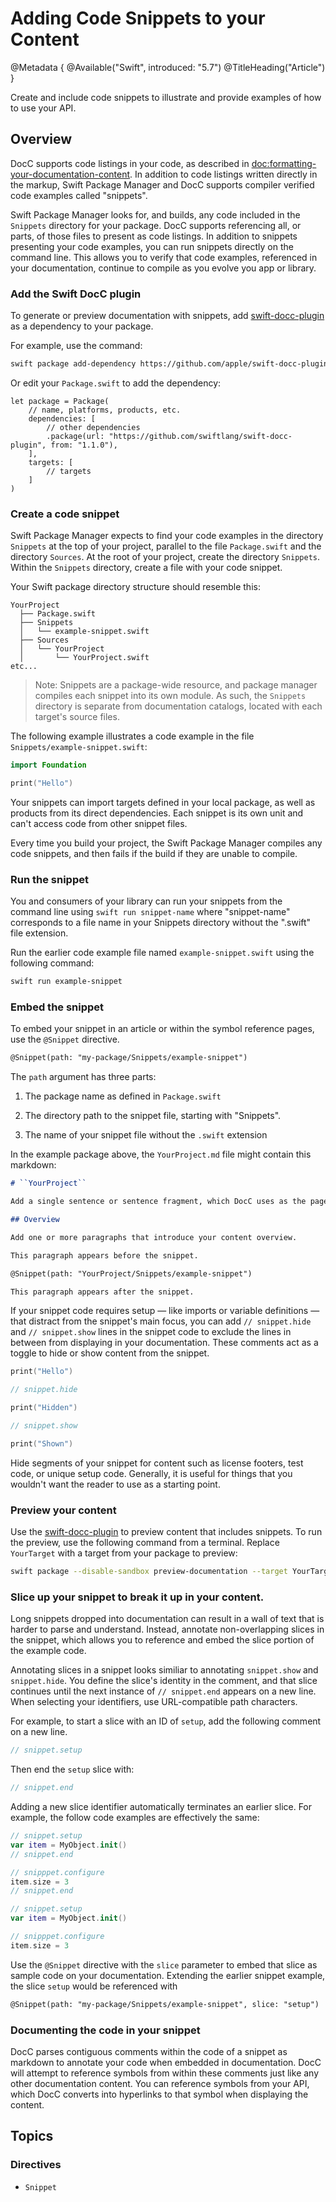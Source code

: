 # Adding Code Snippets to your Content

@Metadata {
    @Available("Swift", introduced: "5.7")
    @TitleHeading("Article")
 }

Create and include code snippets to illustrate and provide examples of how to use your API.

## Overview


DocC supports code listings in your code, as described in <doc:formatting-your-documentation-content>.
In addition to code listings written directly in the markup, Swift Package Manager and DocC supports compiler verified code examples called "snippets".

Swift Package Manager looks for, and builds, any code included in the `Snippets` directory for your package.
DocC supports referencing all, or parts, of those files to present as code listings.
In addition to snippets presenting your code examples, you can run snippets directly on the command line.
This allows you to verify that code examples, referenced in your documentation, continue to compile as you evolve you app or library.

### Add the Swift DocC plugin

To generate or preview documentation with snippets, add [swift-docc-plugin](https://github.com/apple/swift-docc-plugin) as a dependency to your package.

For example, use the command:

```bash
swift package add-dependency https://github.com/apple/swift-docc-plugin --from 1.1.0
```

Or edit your `Package.swift` to add the dependency:

```
let package = Package(
    // name, platforms, products, etc.
    dependencies: [
        // other dependencies
        .package(url: "https://github.com/swiftlang/swift-docc-plugin", from: "1.1.0"),
    ],
    targets: [
        // targets
    ]
)
```

### Create a code snippet

Swift Package Manager expects to find your code examples in the directory `Snippets` at the top of your project, parallel to the file `Package.swift` and the directory `Sources`. 
At the root of your project, create the directory `Snippets`.
Within the `Snippets` directory, create a file with your code snippet.

Your Swift package directory structure should resemble this:

```
YourProject
  ├── Package.swift
  ├── Snippets
  │   └── example-snippet.swift
  ├── Sources
  │   └── YourProject
  │       └── YourProject.swift
etc...
```

> Note: Snippets are a package-wide resource, and package manager compiles each snippet into its own module.
> As such, the `Snippets` directory is separate from documentation catalogs, located with each target's source files.

The following example illustrates a code example in the file `Snippets/example-snippet.swift`:

```swift
import Foundation

print("Hello")
```

Your snippets can import targets defined in your local package, as well as products from its direct dependencies.
Each snippet is its own unit and can't access code from other snippet files.

Every time you build your project, the Swift Package Manager compiles any code snippets, and then fails if the build if they are unable to compile.

### Run the snippet

You and consumers of your library can run your snippets from the command line using `swift run snippet-name` where "snippet-name" corresponds to a file name in your Snippets directory without the ".swift" file extension.

Run the earlier code example file named `example-snippet.swift` using the following command:

```bash
swift run example-snippet
```

### Embed the snippet

To embed your snippet in an article or within the symbol reference pages, use the `@Snippet` directive.
```markdown
@Snippet(path: "my-package/Snippets/example-snippet")
```

The `path` argument has three parts:

1. The package name as defined in `Package.swift`

2. The directory path to the snippet file, starting with "Snippets".

3. The name of your snippet file without the `.swift` extension

In the example package above, the `YourProject.md` file might contain this markdown:

```markdown
# ``YourProject``

Add a single sentence or sentence fragment, which DocC uses as the page’s abstract or summary.

## Overview

Add one or more paragraphs that introduce your content overview.

This paragraph appears before the snippet.

@Snippet(path: "YourProject/Snippets/example-snippet")

This paragraph appears after the snippet.
```

If your snippet code requires setup — like imports or variable definitions — that distract from the snippet's main focus, you can add `// snippet.hide` and `// snippet.show` lines in the snippet code to exclude the lines in between from displaying in your documentation.
These comments act as a toggle to hide or show content from the snippet.

```swift
print("Hello")

// snippet.hide

print("Hidden")

// snippet.show

print("Shown")
```

Hide segments of your snippet for content such as license footers, test code, or unique setup code.
Generally, it is useful for things that you wouldn't want the reader to use as a starting point.

### Preview your content

Use the [swift-docc-plugin](https://github.com/swiftlang/swift-docc-plugin) to preview content that includes snippets.
To run the preview, use the following command from a terminal. 
Replace `YourTarget` with a target from your package to preview:

```bash
swift package --disable-sandbox preview-documentation --target YourTarget
```

### Slice up your snippet to break it up in your content.

Long snippets dropped into documentation can result in a wall of text that is harder to parse and understand.
Instead, annotate non-overlapping slices in the snippet, which allows you to reference and embed the slice portion of the example code.

Annotating slices in a snippet looks similiar to annotating `snippet.show` and `snippet.hide`.
You define the slice's identity in the comment, and that slice continues until the next instance of `// snippet.end` appears on a new line.
When selecting your identifiers, use URL-compatible path characters.

For example, to start a slice with an ID of `setup`, add the following comment on a new line.

```swift
// snippet.setup
```

Then end the `setup` slice with:

```swift
// snippet.end
```

Adding a new slice identifier automatically terminates an earlier slice.
For example, the follow code examples are effectively the same:

```swift
// snippet.setup
var item = MyObject.init()
// snippet.end

// snipppet.configure
item.size = 3
// snippet.end
```

```swift
// snippet.setup
var item = MyObject.init()

// snipppet.configure
item.size = 3
```

Use the `@Snippet` directive with the `slice` parameter to embed that slice as sample code on your documentation.
Extending the earlier snippet example, the slice `setup` would be referenced with 

```markdown
@Snippet(path: "my-package/Snippets/example-snippet", slice: "setup")
```

### Documenting the code in your snippet

DocC parses contiguous comments within the code of a snippet as markdown to annotate your code when embedded in documentation.
DocC will attempt to reference symbols from within these comments just like any other documentation content.
You can reference symbols from your API, which DocC converts into hyperlinks to that symbol when displaying the content.

## Topics

### Directives

- ``Snippet``

<!-- Copyright (c) 2025 Apple Inc and the Swift Project authors. All Rights Reserved. -->
